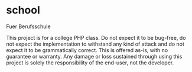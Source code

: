 # school
Fuer Berufsschule

This project is for a college PHP class. Do not expect it to be bug-free, do not expect the implementation to withstand any kind of attack and do not expect it to be grammatically correct. This is offered as-is, with no guarantee or warranty. Any damage or loss sustained through using this project is solely the responsibility of the end-user, not the developer.
